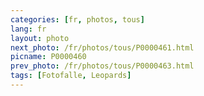 ```yaml
---
categories: [fr, photos, tous]
lang: fr
layout: photo
next_photo: /fr/photos/tous/P0000461.html
picname: P0000460
prev_photo: /fr/photos/tous/P0000463.html
tags: [Fotofalle, Leopards]
---
```

